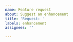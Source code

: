 ```yaml
---
name: Feature request
about: Suggest an enhancement
title: 'Request: '
labels: enhancement
assignees: ''

---
```



